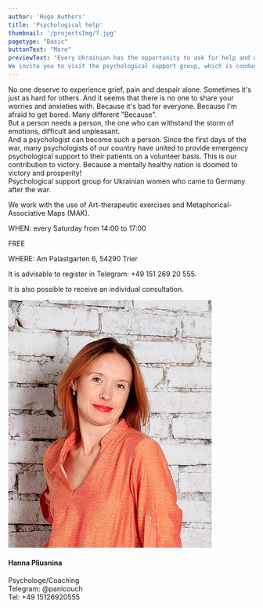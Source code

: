 ```yaml
---
author: 'Hugo Authors'
title: 'Psychological help'
thumbnail: '/projectsImg/7.jpg'
pagetype: "Basic"
buttonText: "More"
previewText: "Every Ukrainian has the opportunity to ask for help and will certainly receive it.
We invite you to visit the psychological support group, which is conducted by a psychologist, coach Anna Plyusnina."
---
```


<div class=' m-0 bg-fixed bg-cover'>
        <div class='grid lg:grid-cols-2 3xl:gap-8 lg:gap-6 gap-4 mx-auto my-8 container w-4/5 border-2 border-red-400 dark:border-red-600'>
        <div class='text-left flex flex-col justify-center pl-4 md:pl-6 w-11/12'>
        <p class='text-black dark:text-white py-4 text-base text-justify'> No one deserve to experience grief, pain and despair alone. Sometimes it's just as hard for others. And it seems that there is no one to share your worries and anxieties with. Because it's bad for everyone. Because I'm afraid to get bored. Many different "Because".<br>
But a person needs a person, the one who can withstand the storm of emotions, difficult and unpleasant.<br>
And a psychologist can become such a person. Since the first days of the war, many psychologists of our country have united to provide emergency psychological support to their patients on a volunteer basis. This is our contribution to victory. Because a mentally healthy nation is doomed to victory and prosperity!<br>
Psychological support group for Ukrainian women who came to Germany after the war.
        </p>   
         <p class='text-black dark:text-white py-0.5 text-base text-justify'>
        We work with the use of Art-therapeutic exercises and Metaphorical-Associative Maps (MAK).
        </p>
          <p class='text-black dark:text-white py-2 text-base text-justify' >
        WHEN: every Saturday from 14:00 to 17:00 </p>  
           <p class='text-black dark:text-white py-2 text-base text-justify'>
         FREE </p>
           <p class='text-black dark:text-white py-2 text-base text-justify'>
        WHERE: Am Palastgarten 6, 54290 Trier </p>
         <p class='text-black dark:text-white py-2 text-base text-justify'>
         It is advisable to register in Telegram: 
         +49 151 269 20 555.</p>
         <p class='text-black dark:text-white py-6 text-base text-justify'>
It is also possible to receive an individual consultation.</p>      
    </div>
      <div class='flex flex-col justify-center px-4 md:px-6 w-full'> 
       <div class='relative flex justify-center '>
        <img src='/aboutImg/ourTeam/e57edb_4265bc9abc744880b04928e9a47f5335_mv2.jpg'>
    </div>
     <div class='flex flex-col justify-center'>
        <h4 class='text-2xl p-4 flex justify-center'>Hanna Pliusnina</h4>
            <p class='px-2 pb-2 flex justify-center'>Psychologe/Coaching <br>
            Telegram: @panicouch <br>
            Tel: +49 15126920555</p>
            </div>
     </div>  
 </div>      
</div>
